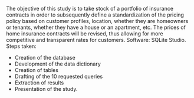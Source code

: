 The objective of this study is to take stock of a portfolio of insurance contracts in order to subsequently define a standardization of the pricing policy based on customer profiles, location, whether they are homeowners or tenants, whether they have a house or an apartment, etc.
The prices of home insurance contracts will be revised, thus allowing for more competitive and transparent rates for customers. 
Software: SQLite Studio.
Steps taken:
- Creation of the database
- Development of the data dictionary
- Creation of tables
- Drafting of the 10 requested queries
- Extraction of results
- Presentation of the study.

